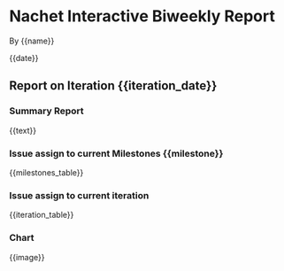 # Nachet Interactive Biweekly Report

By {{name}}

{{date}}

## Report on Iteration {{iteration_date}}

### Summary Report

{{text}}

### Issue assign to current Milestones {{milestone}}

{{milestones_table}}

### Issue assign to current iteration

{{iteration_table}}

### Chart

{{image}}
